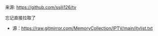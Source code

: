 来源: https://github.com/ssili126/tv

忘记直接拉取了

- 源：https://raw.gitmirror.com/MemoryCollection/IPTV/main/itvlist.txt